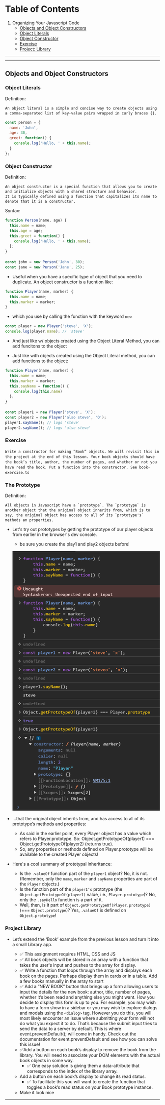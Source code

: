 # Table of Contents
1.  Organizing Your Javascript Code
    - [Objects and Object Constructors](#objects-and-Object-constructors)
    - [Object Literals](#object-literals)
    - [Object Constructor](#object-constructor)
    - [Exercise](#exercise)
    - [Project: Library](#project-library)


<hr/><hr/>

## Objects and Object Constructors

### Object Literals

Definition:

    An object literal is a simple and concise way to create objects using a comma-separated list of key-value pairs wrapped in curly braces {}.

```js
const person = {
  name: 'John',
  age: 30,
  greet: function() {
    console.log('Hello, ' + this.name);
  }
};

```

### Object Constructor

Definition:

    An object constructor is a special function that allows you to create and initialize objects with a shared structure and behavior.
    It is typically defined using a function that capitalizes its name to denote that it is a constructor.

Syntax:

```js
function Person(name, age) {
  this.name = name;
  this.age = age;
  this.greet = function() {
    console.log('Hello, ' + this.name);
  };
}

const john = new Person('John', 30);
const jane = new Person('Jane', 25);
```

- Useful when you have a specific type of object that you need to duplicate. An object constructor is a fucntion like:
```js
function Player(name, marker) {
  this.name = name;
  this.marker = marker;
}
```

- which you use by calling the function with the keyword `new`

```js
const player = new Player('steve', 'X');
console.log(player.name); // 'steve'
```

- And just like w/ objects created using the Object Literal Method, you can add funcitons to the object

- Just like with objects created using the Object Literal method, you can add functions to the object:

```js
function Player(name, marker) {
  this.name = name;
  this.marker = marker;
  this.sayName = function() {
    console.log(this.name)
  };
}

const player1 = new Player('steve', 'X');
const player2 = new Player('also steve', 'O');
player1.sayName(); // logs 'steve'
player2.sayName(); // logs 'also steve'
```

### Exercise

`Write a constructor for making “Book” objects. We will revisit this in the project at the end of this lesson. Your book objects should have the book’s title, author, the number of pages, and whether or not you have read the book. Put a function into the constructor. See book-exercise.ts`

### The Prototype

Definition:

    All objects in Javascript have a `prototype`. The `prototype` is another object that the original object inherits from, which is to say, the original object has access to all of its `prototype's` methods an properties.


- Let's try out prototypes by getting the prototype of our player objects from earlier in the browser's dev console. 
  - be sure you create the play1 and play2 objects before!

  ![dev console screen shot of Object.getPrototypeOf()](../../assets/getPrototypeOf.png)

- …that the original object inherits from, and has access to all of its prototype’s methods and properties:
  - As said in the earlier point, every Player object has a value which refers to Player.prototype. So: Object.getPrototypeOf(player1) === Object.getPrototypeOf(player2) (returns true).
  - So, any properties or methods defined on Player.prototype will be available to the created Player objects!
- Here's a cool summary of prototypal inheritance:
  - Is the `.valueOf` function part of the `player1` object? No, it is not. (Remember, only the `name`, `marker` and `sayName` properties are part of the `Player` objects.)
  - Is the function part of the `player1’s` prototype (the `Object.getPrototypeOf(player1)` value, i.e., `Player.prototype`)? No, only the `.sayHello` function is a part of it.
  - Well, then, is it part of `Object.getPrototypeOf(Player.prototype)` (=== `Object.prototype`)? Yes, `.valueOf` is defined on `Object.prototype`!

### Project Library

- Let’s extend the ‘Book’ example from the previous lesson and turn it into a small Library app.

  - ✅ This assignment requires HTML, CSS and JS
  - ✅ All book objects will be stored in an array with a function that takes the user's input and pushes to the array for display.
  - ✅ Write a function that loops through the array and displays each book on the pages. Perhaps display them in cards or in a table. Add a few books manually in the array to start
  - ✅ Add a “NEW BOOK” button that brings up a form allowing users to input the details for the new book: author, title, number of pages, whether it’s been read and anything else you might want. How you decide to display this form is up to you. For example, you may wish to have a form show in a sidebar or you may wish to explore dialogs and modals using the `<dialog>` tag. However you do this, you will most likely encounter an issue where submitting your form will not do what you expect it to do. That’s because the submit input tries to send the data to a server by default. This is where event.preventDefault(); will come in handy. Check out the documentation for event.preventDefault and see how you can solve this issue!
  - ✅Add a button on each book’s display to remove the book from the library.
  You will need to associate your DOM elements with the actual book objects in some way. 
    - ✅ One easy solution is giving them a data-attribute that corresponds to the index of the library array.
  - Add a button on each book’s display to change its read status.
    - ✅ To facilitate this you will want to create the function that toggles a book’s read status on your Book prototype instance.
  - Make it look nice

<hr/>